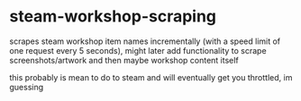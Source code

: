 # steam-workshop-scraping
scrapes steam workshop item names incrementally (with a speed limit of one request every 5 seconds), might later add functionality to scrape screenshots/artwork and then maybe workshop content itself

this probably is mean to do to steam and will eventually get you throttled, im guessing
